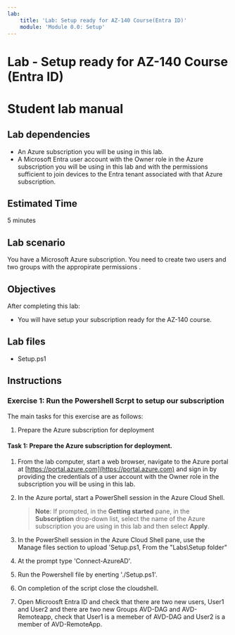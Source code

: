```yaml
---
lab:
    title: 'Lab: Setup ready for AZ-140 Course(Entra ID)'
    module: 'Module 0.0: Setup'
---
```


# Lab - Setup ready for AZ-140 Course (Entra ID)
# Student lab manual

## Lab dependencies

- An Azure subscription you will be using in this lab.
- A Microsoft Entra user account with the Owner role in the Azure subscription you will be using in this lab and with the permissions sufficient to join devices to the Entra tenant associated with that Azure subscription.

## Estimated Time

5 minutes

## Lab scenario

You have a Microsoft Azure subscription. You need to create two users and two groups with the appropirate permissions .

## Objectives
  
After completing this lab:

- You will have setup your subscription ready for the AZ-140 course.

## Lab files

- Setup.ps1

## Instructions

### Exercise 1: Run the Powershell Scrpt to setup our subscription
  
The main tasks for this exercise are as follows:

1. Prepare the Azure subscription for deployment


#### Task 1: Prepare the Azure subscription for deployment.

1. From the lab computer, start a web browser, navigate to the Azure portal at [https://portal.azure.com](https://portal.azure.com) and sign in by providing the credentials of a user account with the Owner role in the subscription you will be using in this lab.

  
1. In the Azure portal, start a PowerShell session in the Azure Cloud Shell.

    > **Note**: If prompted, in the **Getting started** pane, in the **Subscription** drop-down list, select the name of the Azure subscription you are using in this lab and then select **Apply**.

1. In the PowerShell session in the Azure Cloud Shell pane, use the Manage files section to upload 'Setup.ps1, From the "Labs\Setup folder"

  
1. At the prompt type 'Connect-AzureAD'.

1. Run the Powershell file by enerting './Setup.ps1'.

1. On completion of the script close the cloudshell.

1. Open Microosft Entra ID and check that there are two new users, User1 and User2 and there are two new Groups AVD-DAG and AVD-Remoteapp, check that User1 is a memeber of AVD-DAG and User2 is a member of AVD-RemoteApp.
 
